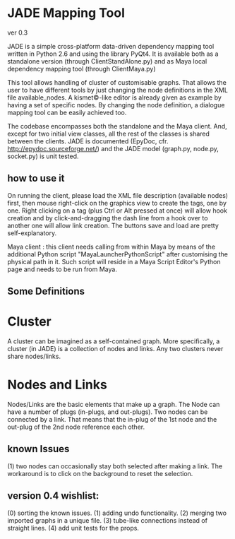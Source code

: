 # JADE Mapping Tool
ver 0.3

JADE is a simple cross-platform data-driven dependency mapping tool written in Python 2.6 and using the library PyQt4.
It is available both as a standalone version (through ClientStandAlone.py) and as Maya local dependency mapping tool
(through ClientMaya.py)

This tool allows handling of cluster of customisable graphs. That allows the user to have different tools by just changing
the node definitions in the XML file available_nodes. A kismet©-like editor is already given as example by having a set of
specific nodes. By changing the node definition, a dialogue mapping tool can be easily achieved too.

The codebase encompasses both the standalone and the Maya client. And, except for two initial view classes, all the rest of the
classes is shared between the clients. JADE is documented (EpyDoc, cfr. http://epydoc.sourceforge.net/) and the JADE model (graph.py, node.py, socket.py) is unit tested.

## how to use it
On running the client, please load the XML file description (available nodes) first, then mouse right-click
on the graphics view to create the tags, one by one. Right clicking on a tag (plus Ctrl or Alt pressed at once)
will allow hook creation and by click-and-dragging the dash line from a hook over to another one will allow link creation.
The buttons save and load are pretty self-explanatory.

Maya client : this client needs calling from within Maya by means of the additional Python script "MayaLauncherPythonScript" after
customising the physical path in it. Such script will reside in a Maya Script Editor's Python page and needs to be run from Maya.

## Some Definitions
# Cluster
A cluster can be imagined as a self-contained graph. More specifically, a cluster (in JADE) is a collection of nodes and links.
Any two clusters never share nodes/links.
# Nodes and Links
Nodes/Links are the basic elements that make up a graph. The Node can have a number of plugs (in-plugs, and out-plugs).
Two nodes can be connected by a link. That means that the in-plug of the 1st node and the out-plug of the 2nd node reference each other.



## known Issues
(1) two nodes can occasionally stay both selected after making a link. The workaround is to click on the background
to reset the selection.


## version 0.4 wishlist:
(0) sorting the known issues.
(1) adding undo functionality.
(2) merging two imported graphs in a unique file.
(3) tube-like connections instead of straight lines.
(4) add unit tests for the props.


